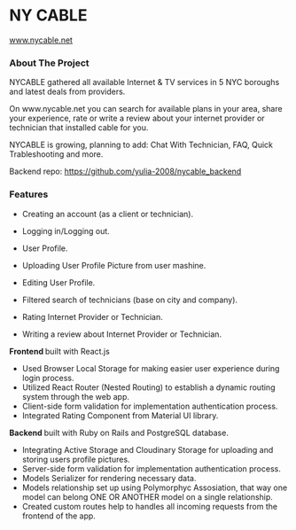 

<h1> NY CABLE   </h1>
<a href="https://www.nycable.net">www.nycable.net</a>
<h3> About The Project</h3>
<p> NYCABLE gathered all available Internet & TV services in 5 NYC boroughs and latest deals from providers.</p>
<p>On www.nycable.net you can search for available plans in your area, share your experience, rate or write a review about your internet provider or technician that installed cable for you.</p>
<p> NYCABLE is growing, planning to add: Chat With Technician, FAQ, Quick Trableshooting and more.



Backend repo: https://github.com/yulia-2008/nycable_backend

<h3>Features </h3>

- Creating an account (as a client or technician).

- Logging in/Logging out.

- User Profile.

- Uploading User Profile Picture from user mashine.

- Editing User Profile.

- Filtered search of technicians (base on city and company).

- Rating Internet Provider or Technician.

- Writing a review about Internet Provider or Technician.



<b>Frontend </b> built with React.js 
- Used Browser Local Storage for making easier user experience during login process.
- Utilized React Router (Nested Routing) to establish a dynamic routing system through the web app.
- Client-side form validation for implementation authentication process.
- Integrated Rating Component from Material UI library. 

<b>Backend </b> built with Ruby on Rails and PostgreSQL database.
- Integrating Active Storage and Cloudinary Storage for uploading and storing users profile pictures.
- Server-side form validation for implementation authentication process.
- Models Serializer for rendering necessary data.
- Models relationship set up using Polymorphyc Assosiation, that way one model can belong ONE OR ANOTHER model on a single relationship.
- Created custom routes help to handles all incoming requests from the frontend of the app.


